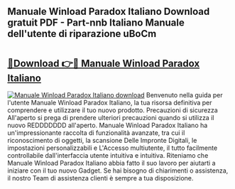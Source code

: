 ## Manuale Winload Paradox Italiano Download gratuit PDF - Part-nnb Italiano Manuale dell'utente di riparazione uBoCm

# <h2><a href="http://dfeexp.blite.top/?on=Manuale+Winload+Paradox+Italiano">🔗Download 👉🔴 Manuale Winload Paradox Italiano</a></h2>

[![Manuale Winload Paradox Italiano download](https://i.imgur.com/lujVjoI.png)](http://dfeexp.blite.top/?on=Manuale+Winload+Paradox+Italiano)
Benvenuto nella guida per l'utente Manuale Winload Paradox Italiano, la tua risorsa definitiva per comprendere e utilizzare il tuo nuovo prodotto. Precauzioni di sicurezza All'aperto si prega di prendere ulteriori precauzioni quando si utilizza il nuovo REDDDDDDD all'aperto. Manuale Winload Paradox Italiano ha un'impressionante raccolta di funzionalità avanzate, tra cui il riconoscimento di oggetti, la scansione Delle Impronte Digitali, le impostazioni personalizzabili e L'Accesso multiutente, il tutto facilmente controllabile dall'interfaccia utente intuitiva e intuitiva. Riteniamo che Manuale Winload Paradox Italiano abbia fatto il suo lavoro per aiutarti a iniziare con il tuo nuovo Gadget. Se hai bisogno di chiarimenti o assistenza, il nostro Team di assistenza clienti è sempre a tua disposizione.
